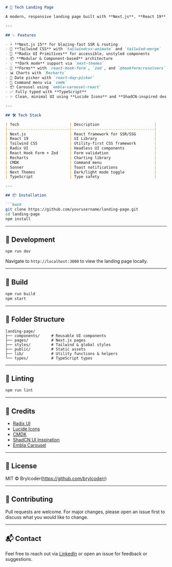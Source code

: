 ```markdown
# 🚀 Tech Landing Page

A modern, responsive landing page built with **Next.js**, **React 19**, **Tailwind CSS**, and **Radix UI** components. Designed for speed, accessibility, and developer-friendly structure.

---

## ✨ Features

- ⚡ **Next.js 15** for blazing-fast SSR & routing
- 🎨 **Tailwind CSS** with `tailwindcss-animate` and `tailwind-merge`
- 🧱 **Radix UI Primitives** for accessible, unstyled components
- 📦 **Modular & Component-based** architecture
- 💡 **Dark mode** support via `next-themes`
- 🔐 **Forms** with `react-hook-form`, `zod`, and `@hookform/resolvers`
- 📊 Charts with `Recharts`
- 📅 Date picker with `react-day-picker`
- 🧩 Command menu via `cmdk`
- 📦 Carousel using `embla-carousel-react`
- ✅ Fully typed with **TypeScript**
- ✨ Clean, minimal UI using **Lucide Icons** and **ShadCN-inspired design**

---

## 🛠️ Tech Stack

| Tech                      | Description                        |
|---------------------------|------------------------------------|
| Next.js                   | React framework for SSR/SSG        |
| React 19                  | UI Library                         |
| Tailwind CSS              | Utility-first CSS framework        |
| Radix UI                  | Headless UI components             |
| React Hook Form + Zod     | Form validation                    |
| Recharts                  | Charting library                   |
| CMDK                      | Command menu                       |
| Sonner                    | Toast notifications                |
| Next Themes               | Dark/light mode toggle             |
| TypeScript                | Type safety                        |

---

## 📦 Installation

```bash
git clone https://github.com/yourusername/landing-page.git
cd landing-page
npm install
```

---

## 🧪 Development

```bash
npm run dev
```

Navigate to `http://localhost:3000` to view the landing page locally.

---

## 🚀 Build

```bash
npm run build
npm start
```

---

## 📁 Folder Structure

```
landing-page/
├── components/     # Reusable UI components
├── pages/          # Next.js pages
├── styles/         # Tailwind & global styles
├── public/         # Static assets
├── lib/            # Utility functions & helpers
└── types/          # TypeScript types
```

---

## 🧼 Linting

```bash
npm run lint
```

---

## 🧩 Credits

- [Radix UI](https://www.radix-ui.com/)
- [Lucide Icons](https://lucide.dev/)
- [CMDK](https://cmdk.paco.me/)
- [ShadCN UI Inspiration](https://ui.shadcn.dev/)
- [Embla Carousel](https://www.embla-carousel.com/)

---

## 📄 License

MIT © Brylcoder(https://github.com/brylcoderr)

---

## 🤝 Contributing

Pull requests are welcome. For major changes, please open an issue first to discuss what you would like to change.

---

## 📬 Contact

Feel free to reach out via [LinkedIn](https://linkedin.com) or open an issue for feedback or suggestions.
```

